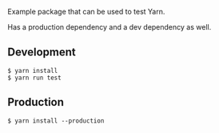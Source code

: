 Example package that can be used to test Yarn.

Has a production dependency and a dev dependency as well.

## Development

```
$ yarn install
$ yarn run test
```

## Production

```
$ yarn install --production
```
